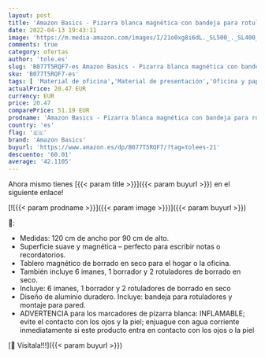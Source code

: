 ```yaml
---
layout: post
title: 'Amazon Basics - Pizarra blanca magnética con bandeja para rotuladores y marco de aluminio  120 cm x 90 cm'
date: 2022-04-13 19:43:11
image: 'https://m.media-amazon.com/images/I/21o0xg8i6dL._SL500_._SL400_.jpg'
comments: true
category: ofertas
author: 'tole.es'
slug: 'B077T5RQF7-es Amazon Basics - Pizarra blanca magnética con bandeja para...'
sku: 'B077T5RQF7-es'
tags: [ 'Material de oficina','Material de presentación','Oficina y papelería','Pizarras blancas','amazon basics','rotuladores','🇪🇸', ]
actualPrice: 20.47 EUR
currency: EUR
price: 20.47
comparePrice: 51.19 EUR
prodname: 'Amazon Basics - Pizarra blanca magnética con bandeja para rotuladores y marco de aluminio  120 cm x 90 cm'
country: 'es'
flag: '🇪🇸'
brand: 'Amazon Basics'
buyurl: 'https://www.amazon.es/dp/B077T5RQF7/?tag=tolees-21'
descuento: '60.01'
average: '42.1105'
---
```


Ahora mismo tienes [{{< param title >}}]({{< param buyurl >}}) en el siguiente enlace!

[![{{< param prodname >}}]({{< param image >}})]({{< param buyurl >}})

🔎:

- Medidas: 120 cm de ancho por 90 cm de alto.
- Superficie suave y magnética – perfecto para escribir notas o recordatorios.
- Tablero magnético de borrado en seco para el hogar o la oficina.
- También incluye 6 imanes, 1 borrador y 2 rotuladores de borrado en seco.
- Incluye: 6 imanes, 1 borrador y 2 rotuladores de borrado en seco
- Diseño de aluminio duradero. Incluye: bandeja para rotuladores y montaje para pared.
- ADVERTENCIA para los marcadores de pizarra blanca: INFLAMABLE; evite el contacto con los ojos y la piel; enjuague con agua corriente inmediatamente si este producto entra en contacto con los ojos o la piel

[🛒 Visítala!!!]({{< param buyurl >}})
